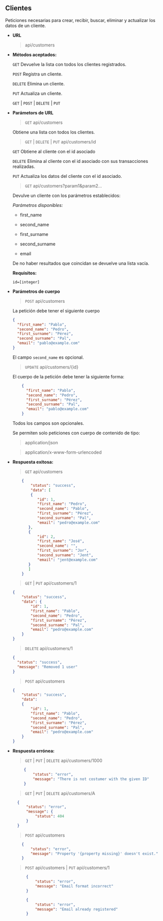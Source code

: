 **Clientes**
----
  Peticiones necesarias para crear, recibir, buscar, eliminar y actualizar los datos de un cliente.

* **URL**

  >api/customers

* **Métodos aceptados:**
  
  `GET` Devuelve la lista con todos los clientes registrados.
  
  `POST` Registra un cliente.
  
  `DELETE` Elimina un cliente.
  
  `PUT` Actualiza un cliente.

  `GET` | `POST` | `DELETE` | `PUT`
  
*  **Parámetors de URL**

   >`GET` api/customers
   
   Obtiene una lista con todos los clientes.
   
   >`GET` | `DELETE` | `PUT` api/customers/id
   
   `GET` Obtiene al cliente con el id asociado
   
   `DELETE` Elimina al cliente con el id asociado con sus transacciones realizadas.
   
   `PUT` Actualiza los datos del cliente con el id asociado.
   
   >`GET` api/customers?param1&param2...
   
   Devulve un cliente con los parámetros establecidos:
   
   _Parámetros disponibles:_
   
   - first_name
   
   - second_name
   
   - first_surname
   
   - second_surname
   
   - email
   
   De no haber resultados que coincidan se devuelve una lista vacía.
   
   **Requisitos:**
 
   `id=[integer]`

* **Parámetros de cuerpo**

    >`POST` api/customers
    
    La petición debe tener el siguiente cuerpo
    
    ```json
    {
      "first_name": "Pablo",
      "second_name": "Pedro",
      "first_surname": "Pérez",
      "second_surname": "Pal",
      "email": "pablo@example.com"
    }
    ```
    
    El campo ``second_name`` es opcional.
    
    >`UPDATE` api/customers/{id}
    
    El cuerpo de la petición debe tener la siguiente forma:
    
    ```json
        {
          "first_name": "Pablo",
          "second_name": "Pedro",
          "first_surname": "Pérez",
          "second_surname": "Pal",
          "email": "pablo@example.com"
        }
    ```
    
    Todos los campos son opcionales.
    
    Se permiten solo peticiones con cuerpo de contenido de tipo:
        
    >application/json
        
    >application/x-www-form-urlencoded
        
    
* **Respuesta exitosa:**
  
    >`GET` api/customers
    
    ```json
        {
            "status": "success",
            "data": [
            {
               "id": 1,
               "first_name": "Pedro",
               "second_name": "Pablo",
               "first_surname": "Pérez",
               "second_surname": "Pal",
               "email": "pedro@example.com"
           },
           {
               "id": 2,
               "first_name": "José",
               "second_name": "",
               "first_surname": "Jor",
               "second_surname": "Jent",
               "email": "jent@example.com"
           }
           ]
        }
    ```
    
     >`GET` | `PUT` api/customers/1
  
    ```json
    {
        "status": "success",
        "data": {
            "id": 1,
            "first_name": "Pablo",
            "second_name": "Pedro",
            "first_surname": "Pérez",
            "second_surname": "Pal",
            "email": "pedro@example.com"
        }
    }
    ```
    
    >`DELETE` api/customers/1
      
    ```json
    {
      "status": "success",
      "message": "Removed 1 user"
    }
    ```
    
    >`POST` api/customers
      
     ```json
     {
         "status": "success",
         "data": 
         {
             "id": 1,
             "first_name": "Pablo",
             "second_name": "Pedro",
             "first_surname": "Pérez",
             "second_surname": "Pal",
             "email": "pedro@example.com"
         }
     }
     ```
 
* **Respuesta errónea:**

  >`GET` | `PUT` | `DELETE` api/customers/1000

  ```json
       {
           "status": "error",
           "message": "There is not costumer with the given ID"
       }
  ```
        
  >`GET` | `PUT` | `DELETE` api/customers/A

  ```json
    {
        "status": "error",
        "message": {
            "status": 404
        }
    }
  ```
  
  >`POST` api/customers
  
  ```json
      {
          "status": "error",
          "message": "Property '{property missing}' doesn't exist."
      }
  ```
  
  >`POST` api/customers | `PUT` api/customers/1
  
  ```json
        {
            "status": "error",
            "message": "Email format incorrect"
        }
    ```
    
  ```json
        {
            "status": "error",
            "message": "Email already registered"
        }
    ```